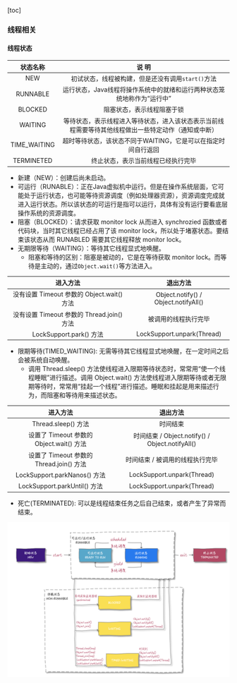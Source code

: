 [toc]

### 线程相关

#### 线程状态

|   状态名称   |                           说    明                           |
| :----------: | :----------------------------------------------------------: |
|     NEW      |      初试状态，线程被构建，但是还没有调用`start()`方法       |
|   RUNNABLE   | 运行状态，Java线程将操作系统中的就绪和运行两种状态笼统地称作为“运行中” |
|   BLOCKED    |                  阻塞状态，表示线程阻塞于锁                  |
|   WAITING    | 等待状态，表示线程进入等待状态，进入该状态表示当前线程需要等待其他线程做出一些特定动作（通知或中断） |
| TIME_WAITING | 超时等待状态，该状态不同于WAITING，它是可以在指定时间自行返回 |
|  TERMINETED  |              终止状态，表示当前线程已经执行完毕              |

- 新建（NEW）：创建后尚未启动。
- 可运行（RUNABLE）：正在Java虚拟机中运行。但是在操作系统层面，它可能处于运行状态，也可能等待资源调度（例如处理器资源），资源调度完成就进入运行状态。所以该状态的可运行是指可以运行，具体有没有运行要看底层操作系统的资源调度。
- 阻塞（BLOCKED）：请求获取 monitor lock 从而进入 synchrozied 函数或者代码块，当时其它线程已经占用了该 monitor lock，所以处于堵塞状态。要结束该状态从而 RUNABLED 需要其它线程释放 monitor lock。
- 无期限等待（WAITING）：等待其它线程显式地唤醒。
  - 阻塞和等待的区别：阻塞是被动的，它是在等待获取 monitor lock。而等待是主动的，通过`Object.wait()`等方法进入。



|                  进入方法                  |               退出方法               |
| :----------------------------------------: | :----------------------------------: |
| 没有设置 Timeout 参数的 Object.wait() 方法 | Object.notify() / Object.notifyAll() |
| 没有设置 Timeout 参数的 Thread.join() 方法 |         被调用的线程执行完毕         |
|          LockSupport.park() 方法           |      LockSupport.unpark(Thread)      |

- 限期等待(TIMED_WAITING): 无需等待其它线程显式地唤醒，在一定时间之后会被系统自动唤醒。
  - 调用 Thread.sleep() 方法使线程进入限期等待状态时，常常用“使一个线程睡眠”进行描述。调用 Object.wait() 方法使线程进入限期等待或者无限期等待时，常常用“挂起一个线程”进行描述。睡眠和挂起是用来描述行为，而阻塞和等待用来描述状态。

|                 进入方法                 |                    退出方法                     |
| :--------------------------------------: | :---------------------------------------------: |
|           Thread.sleep() 方法            |                    时间结束                     |
| 设置了 Timeout 参数的 Object.wait() 方法 | 时间结束 / Object.notify() / Object.notifyAll() |
| 设置了 Timeout 参数的 Thread.join() 方法 |         时间结束 / 被调用的线程执行完毕         |
|       LockSupport.parkNanos() 方法       |           LockSupport.unpark(Thread)            |
|       LockSupport.parkUntil() 方法       |           LockSupport.unpark(Thread)            |

- 死亡(TERMINATED): 可以是线程结束任务之后自己结束，或者产生了异常而结束。

![threadstate](./img/threadstate.png)